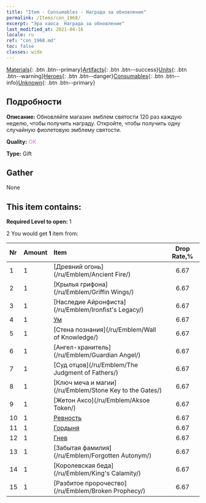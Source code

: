 ```yaml
---
title: "Item - Consumables - Награда за обновление"
permalink: /Items/con_1968/
excerpt: "Эра хаоса  Награда за обновление"
last_modified_at: 2021-04-16
locale: ru
ref: "con_1968.md"
toc: false
classes: wide
---
```

 [Materials](/ru/Items/){: .btn .btn--primary}[Artifacts](/ru/Items/Artifacts/){: .btn .btn--success}[Units](/ru/Items/Units/){: .btn .btn--warning}[Heroes](/ru/Items/Heroes/){: .btn .btn--danger}[Consumables](/ru/Items/Consumables/){: .btn .btn--info}[Unknown](/ru/Items/Unknown/){: .btn .btn--primary}

## Подробности
 **Описание:** Обновляйте магазин эмблем святости 120 раз каждую неделю, чтобы получить награду. Откройте, чтобы получить одну случайную фиолетовую эмблему святости.

 **Quality:** <span style="color: #DA70D6">OK</span>

 **Type:** Gift

## Gather

  None

## This item contains:

 **Required Level to open:** 1

 2 You would get **1** item  from:

  | Nr | Amount |     Item    | Drop Rate,% |
  |:---|:-------|:------------|:---------:|
  | 1 | 1 | [Древний огонь](/ru/Emblem/Ancient Fire/) | 6.67 | 
  | 2 | 1 | [Крылья грифона](/ru/Emblem/Griffin Wings/) | 6.67 | 
  | 3 | 1 | [Наследие Айронфиста](/ru/Emblem/Ironfist's Legacy/) | 6.67 | 
  | 4 | 1 | [Ум](/ru/Emblem/Witness/) | 6.67 | 
  | 5 | 1 | [Стена познания](/ru/Emblem/Wall of Knowledge/) | 6.67 | 
  | 6 | 1 | [Ангел-хранитель](/ru/Emblem/Guardian Angel/) | 6.67 | 
  | 7 | 1 | [Суд отцов](/ru/Emblem/The Judgment of Fathers/) | 6.67 | 
  | 8 | 1 | [Ключ меча и магии](/ru/Emblem/Stone Key to the Gates/) | 6.67 | 
  | 9 | 1 | [Жетон Аксо](/ru/Emblem/Aksoe Token/) | 6.67 | 
  | 10 | 1 | [Ревность](/ru/Emblem/Jealousy/) | 6.67 | 
  | 11 | 1 | [Гордыня](/ru/Emblem/Arrogance/) | 6.67 | 
  | 12 | 1 | [Гнев](/ru/Emblem/Anger/) | 6.67 | 
  | 13 | 1 | [Забытая фамилия](/ru/Emblem/Forgotten Autonym/) | 6.67 | 
  | 14 | 1 | [Королевская беда](/ru/Emblem/King's Calamity/) | 6.67 | 
  | 15 | 1 | [Разбитое пророчество](/ru/Emblem/Broken Prophecy/) | 6.67 | 

